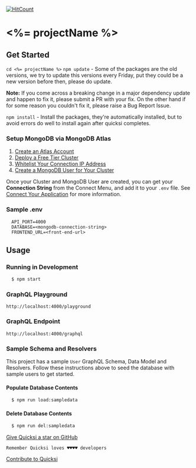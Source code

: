 [![HitCount](http://hits.dwyl.com/AnayoOleru/quicksi/ree/master/templates/javascript/node-js/node-js-mongo%26gql.svg)](http://hits.dwyl.com/AnayoOleru/quicksi/tree/master/templates/javascript/node-js/node-js-mongo%26gql)

# <%= projectName %>

## Get Started
`cd <%= projectName %>`
`npm update` - Some of the packages are the old versions, we try to update this versions every Friday, put they could be a new version before then, please do update.

**Note:** If you come across a breaking change in a major dependency update and
happen to fix it, please submit a PR with your fix. On the other hand if for
some reason you couldn't fix it, please raise a Bug Report Issue.

`npm install` - Install the packages, they're automatically installed, but to avoid errors do well to install again after quicksi completes.


### Setup MongoDB via MongoDB Atlas
1. [Create an Atlas Account](https://docs.atlas.mongodb.com/tutorial/create-atlas-account/#create-an-service-account)
2. [Deploy a Free Tier Cluster](https://docs.atlas.mongodb.com/tutorial/deploy-free-tier-cluster/)
3. [Whitelist Your Connection IP Address](https://docs.atlas.mongodb.com/tutorial/whitelist-connection-ip-address/)
4. [Create a MongoDB User for Your Cluster](https://docs.atlas.mongodb.com/tutorial/create-mongodb-user-for-cluster/)

Once your Cluster and MongoDB User are created, you can get your **Connection String** from the Connect Menu, and add it to your `.env` file. See [Connect Your Application](https://docs.atlas.mongodb.com/driver-connection/#connect-your-application) for more
information.

### Sample .env
```
  API_PORT=4000
  DATABASE=<mongodb-connection-string>
  FRONTEND_URL=<front-end-url>
```

## Usage
### Running in Development
```bash
  $ npm start
```

### GraphQL Playground
`http://localhost:4000/playground`

### GraphQL Endpoint
`http://localhost:4000/graphql`

### Sample Schema and Resolvers
This project has a sample `User` GraphQL Schema, Data Model and Resolvers.
Follow these instructions above to seed the database with sample users to get started.

#### Populate Database Contents
```bash
  $ npm run load:sampledata
```

#### Delete Database Contents
```bash
  $ npm run del:sampledata
```

[Give Quicksi a star on GitHub](https://github.com/AnayoOleru/quicksi)

`Remember Quicksi loves ♥️♥️♥️♥️ developers`

[Contribute to Quicksi](https://github.com/AnayoOleru/quicksi/blob/master/CONTRIBUTING.md)
